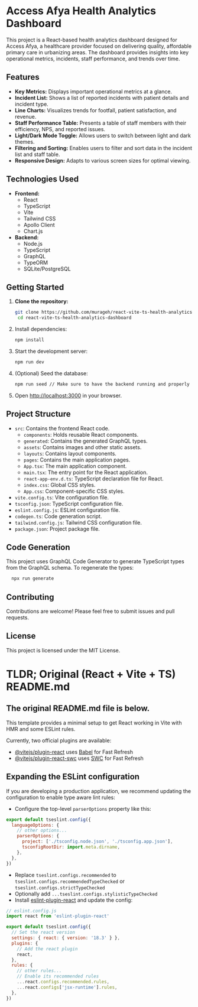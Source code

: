 # Access Afya Health Analytics Dashboard

This project is a React-based health analytics dashboard designed for Access Afya, a healthcare provider focused on
delivering quality, affordable primary care in urbanizing areas. The dashboard provides insights into key operational
metrics, incidents, staff performance, and trends over time.

## Features

* **Key Metrics:** Displays important operational metrics at a glance.
* **Incident List:** Shows a list of reported incidents with patient details and incident type.
* **Line Charts:** Visualizes trends for footfall, patient satisfaction, and revenue.
* **Staff Performance Table:** Presents a table of staff members with their efficiency, NPS, and reported issues.
* **Light/Dark Mode Toggle:** Allows users to switch between light and dark themes.
* **Filtering and Sorting:** Enables users to filter and sort data in the incident list and staff table.
* **Responsive Design:** Adapts to various screen sizes for optimal viewing.

## Technologies Used

* **Frontend:**
    * React
    * TypeScript
    * Vite
    * Tailwind CSS
    * Apollo Client
    * Chart.js
* **Backend:**
    * Node.js
    * TypeScript
    * GraphQL
    * TypeORM
    * SQLite/PostgreSQL

## Getting Started

1. **Clone the repository:**
   ```bash
   git clone https://github.com/murageh/react-vite-ts-health-analytics-dashboard
    cd react-vite-ts-health-analytics-dashboard
    ```
2. Install dependencies:
    ```bash
    npm install
    ```
3. Start the development server:
    ```bash
    npm run dev
    ```
4. (Optional) Seed the database:
    ```bash
    npm run seed // Make sure to have the backend running and properly configured before running this command.
    ```
5. Open [http://localhost:3000](http://localhost:5173) in your browser.

## Project Structure

- `src`: Contains the frontend React code.
    - `components`: Holds reusable React components.
    - `generated`: Contains the generated GraphQL types.
    - `assets`: Contains images and other static assets.
    - `layouts`: Contains layout components.
    - `pages`: Contains the main application pages.
    - `App.tsx`: The main application component.
    - `main.tsx`: The entry point for the React application.
    - `react-app-env.d.ts`: TypeScript declaration file for React.
    - `index.css`: Global CSS styles.
    - `App.css`: Component-specific CSS styles.
- `vite.config.ts`: Vite configuration file.
- `tsconfig.json`: TypeScript configuration file.
- `eslint.config.js`: ESLint configuration file.
- `codegen.ts`: Code generation script.
- `tailwind.config.js`: Tailwind CSS configuration file.
- `package.json`: Project package file.

## Code Generation

This project uses GraphQL Code Generator to generate TypeScript types from the GraphQL schema. To regenerate the types:

```bash
  npx run generate
```

## Contributing

Contributions are welcome! Please feel free to submit issues and pull requests.

## License

This project is licensed under the MIT License.

# TLDR; Original (React + Vite + TS) README.md

## The original README.md file is below.

This template provides a minimal setup to get React working in Vite with HMR and some ESLint rules.

Currently, two official plugins are available:

- [@vitejs/plugin-react](https://github.com/vitejs/vite-plugin-react/blob/main/packages/plugin-react/README.md) uses [Babel](https://babeljs.io/) for Fast Refresh
- [@vitejs/plugin-react-swc](https://github.com/vitejs/vite-plugin-react-swc) uses [SWC](https://swc.rs/) for Fast Refresh

## Expanding the ESLint configuration

If you are developing a production application, we recommend updating the configuration to enable type aware lint rules:

- Configure the top-level `parserOptions` property like this:

```js
export default tseslint.config({
  languageOptions: {
    // other options...
    parserOptions: {
      project: ['./tsconfig.node.json', './tsconfig.app.json'],
      tsconfigRootDir: import.meta.dirname,
    },
  },
})
```

- Replace `tseslint.configs.recommended` to `tseslint.configs.recommendedTypeChecked` or `tseslint.configs.strictTypeChecked`
- Optionally add `...tseslint.configs.stylisticTypeChecked`
- Install [eslint-plugin-react](https://github.com/jsx-eslint/eslint-plugin-react) and update the config:

```js
// eslint.config.js
import react from 'eslint-plugin-react'

export default tseslint.config({
  // Set the react version
  settings: { react: { version: '18.3' } },
  plugins: {
    // Add the react plugin
    react,
  },
  rules: {
    // other rules...
    // Enable its recommended rules
    ...react.configs.recommended.rules,
    ...react.configs['jsx-runtime'].rules,
  },
})
```
